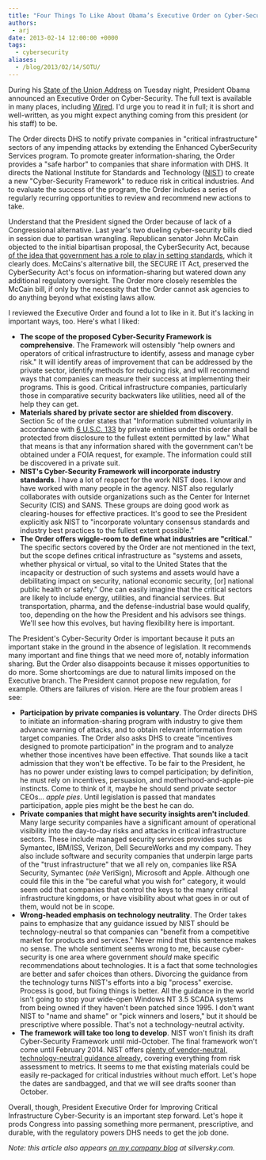 ```yaml
---
title: "Four Things To Like About Obama’s Executive Order on Cyber-Security... and Four to Dislike"
authors:
 - arj
date: 2013-02-14 12:00:00 +0000
tags:
  - cybersecurity
aliases:
  - /blog/2013/02/14/SOTU/
---
```

During his [State of the Union Address](http://www.whitehouse.gov/blog/2013/02/13/president-obamas-2013-state-union) on Tuesday night, President Obama announced an Executive Order on Cyber-Security. The full text is available in many places, including [Wired](http://www.wired.com/images_blogs/threatlevel/2013/02/Presidents-Cybersecurity-Executive-Order.pdf). I'd urge you to read it in full; it is short and well-written, as you might expect anything coming from this president (or his staff) to be.

<!-- more -->

The Order directs DHS to notify private companies in "critical infrastructure" sectors of any impending attacks by extending the Enhanced CyberSecurity Services program. To promote greater information-sharing, the Order provides a "safe harbor" to companies that share information with DHS. It directs the National Institute for Standards and Technology ([NIST](http://www.nist.gov/index.html)) to create a new "Cyber-Security Framework" to reduce risk in critical industries. And to evaluate the success of the program, the Order includes a series of regularly recurring opportunities to review and recommend new actions to take.

Understand that the President signed the Order because of lack of a Congressional alternative. Last year's two dueling cyber-security bills died in session due to partisan wrangling. Republican senator John McCain objected to the initial bipartisan proposal, the CyberSecurity Act, because [of the idea that government has a role to play in setting standards](http://www.cio.com/article/700382/McCain_GOP_Vow_Alternative_Cybersecurity_Bill), which it clearly does. McCains's alternative bill, the SECURE IT Act, preserved the CyberSecurity Act's focus on information-sharing but watered down any additional regulatory oversight. The Order more closely resembles the McCain bill, if only by the necessity that the Order cannot ask agencies to do anything beyond what existing laws allow.

I reviewed the Executive Order and found a lot to like in it. But it's lacking in important ways, too. Here's what I liked:

* __The scope of the proposed Cyber-Security Framework is comprehensive__. The Framework will ostensibly "help owners and operators of critical infrastructure to identify, assess and manage cyber risk." It will identify areas of improvement that can be addressed by the private sector, identify methods for reducing risk, and will recommend ways that companies can measure their success at implementing their programs. This is good. Critical infrastructure companies, particularly those in comparative security backwaters like utilities, need all of the help they can get.
* __Materials shared by private sector are shielded from discovery__. Section 5c of the order states that "Information submitted voluntarily in accordance with
[6 U.S.C. 133](http://www.law.cornell.edu/uscode/text/6/133) by private entities under this order shall be protected from disclosure to the fullest extent permitted by law." What that means is that any information shared with the government can't be obtained under a FOIA request, for example. The information could still be discovered in a private suit.
* __NIST's Cyber-Security Framework will incorporate industry standards__. I have a lot of respect for the work NIST does. I know and have worked with many people in the agency. NIST also regularly collaborates with outside organizations such as the Center for Internet Security (CIS) and SANS. These groups are doing good work as clearing-houses for effective practices. It's good to see the President explicitly ask NIST to "incorporate voluntary consensus standards and industry best practices to the fullest extent possible."
* __The Order offers wiggle-room to define what industries are "critical__." The specific sectors covered by the Order are not mentioned in the text, but the scope defines critical infrastructure as "systems and assets, whether physical or virtual, so vital to the United States that the incapacity or destruction of such systems and assets would have a debilitating impact on security, national economic security, [or] national public health or safety." One can easily imagine that the critical sectors are likely to include energy, utilities, and financial services. But transportation, pharma, and the defense-industrial base would qualify, too, depending on the how the President and his advisors see things. We'll see how this evolves, but having flexibility here is important.

The President's Cyber-Security Order is important because it puts an important stake in the ground in the absence of legislation. It recommends many important and fine things that we need more of, notably information sharing. But the Order also disappoints because it misses opportunities to do more. Some shortcomings are due to natural limits imposed on the Executive branch. The President cannot propose new regulation, for example. Others are failures of vision. Here are the four problem areas I see:

* __Participation by private companies is voluntary__. The Order directs DHS to initiate an information-sharing program with industry to give them advance warning of attacks, and to obtain relevant information from target companies. The Order also asks DHS to create "incentives designed to promote participation" in the program and to analyze whether those incentives have been effective. That sounds like a tacit admission that they won't be effective. To be fair to the President, he has no power under existing laws to compel participation; by definition, he must rely on incentives, persuasion, and motherhood-and-apple-pie instincts. Come to think of it, maybe he should send private sector CEOs… _apple pies_. Until legislation is passed that mandates participation, apple pies might be the best he can do.
* __Private companies that might have security insights aren't included__. Many large security companies have a significant amount of operational visibility into the day-to-day risks and attacks in critical infrastructure sectors. These include managed security services provides such as Symantec, IBM/ISS, Verizon, Dell SecureWorks and my company. They also include software and security companies that underpin large parts of the "trust infrastructure" that we all rely on, companies like RSA Security, Symantec (_née_ VeriSign), Microsoft and Apple. Although one could file this in the "be careful what you wish for" category, it would seem odd that companies that control the keys to the many critical infrastructure kingdoms, or have visibility about what goes in or out of them, would not be in scope.
* __Wrong-headed emphasis on technology neutrality__. The Order takes pains to emphasize that any guidance issued by NIST should be technology-neutral so that companies can "benefit from a competitive market for products and services." Never mind that this sentence makes no sense. The whole sentiment seems wrong to me, because cyber-security is one area where government _should_ make specific recommendations about technologies. It is a fact that some technologies are better and safer choices than others. Divorcing the guidance from the technology turns NIST's efforts into a big "process" exercise. Process is good, but fixing things is better. All the guidance in the world isn't going to stop your wide-open Windows NT 3.5 SCADA systems from being owned if they haven't been patched since 1995. I don't want NIST to "name and shame" or "pick winners and losers," but it should be prescriptive where possible. That's not a technology-neutral activity.
* __The framework will take too long to develop__. NIST won't finish its draft Cyber-Security Framework until mid-October. The final framework won't come until February 2014. NIST offers [plenty of vendor-neutral, technology-neutral guidance already](http://csrc.nist.gov/publications/PubsSPs.html), covering everything from risk assessment to metrics. It seems to me that existing materials could be easily re-packaged for critical industries without much effort. Let's hope the dates are sandbagged, and that we will see drafts sooner than October.

Overall, though, President Executive Order for Improving Critical Infrastructure Cyber-Security is an important step forward. Let's hope it prods Congress into passing something more permanent, prescriptive, and durable, with the regulatory powers DHS needs to get the job done.

_Note: this article also appears [on my company blog](https://silversky.com/blog/four-things-to-like-about-obamas-executive-order-on-cyber-security-and-four-to-dislike) at silversky.com._